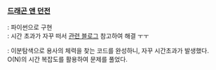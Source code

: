 ### [드래곤 앤 던전](https://www.acmicpc.net/problem/16434)
  : 파이썬으로 구현    
  : 시간 초과가 자꾸 떠서 [관련 블로그]([https://resilient-923.tistory.com/324](https://velog.io/@bb2sol/%EB%B0%B1%EC%A4%80-16434-Python)https://velog.io/@bb2sol/%EB%B0%B1%EC%A4%80-16434-Python) 참고하여 해결 ㅜㅜ         
      
  : 이분탐색으로 용사의 체력을 찾는 코드를 완성하니, 자꾸 시간초과가 발생했다.  
    O(N)의 시간 복잡도를 활용하여 문제를 풀었다.         
